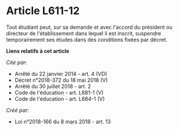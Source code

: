 # Article L611-12

Tout étudiant peut, sur sa demande et avec l'accord du président ou directeur de l'établissement dans lequel il est inscrit,
suspendre temporairement ses études dans des conditions fixées par décret.

**Liens relatifs à cet article**

_Cité par_:

  - Arrêté du 22 janvier 2014 - art. 4 (VD)
  - Décret n°2018-372 du 18 mai 2018 (V)
  - Arrêté du 30 juillet 2018 - art. 2
  - Code de l'éducation - art. L681-1 (V)
  - Code de l'éducation - art. L684-1 (V)

_Créé par_:

  - Loi n°2018-166 du 8 mars 2018 - art. 13
